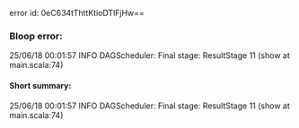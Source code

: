 error id: 0eC634tThttKtioDTlFjHw==
### Bloop error:

25/06/18 00:01:57 INFO DAGScheduler: Final stage: ResultStage 11 (show at main.scala:74)
#### Short summary: 

25/06/18 00:01:57 INFO DAGScheduler: Final stage: ResultStage 11 (show at main.scala:74)